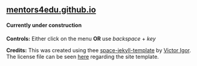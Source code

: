 ## [mentors4edu.github.io](https://mentors4edu.github.io/)

#### Currently under construction

**Controls:** Either click on the menu **OR** use *backspace* + *key*

**Credits:** This was created using thee [space-jekyll-template](https://github.com/victorvoid/space-jekyll-template) by [Victor Igor](https://github.com/victorvoid). The license file can be seen [here](https://github.com/Mentors4EDU/mentors4edu.github.io/blob/master/LICENSE) regarding the site template.
